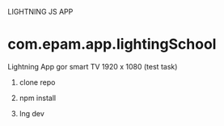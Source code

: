 LIGHTNING JS APP

# com.epam.app.lightingSchool

Lightning App gor smart TV 1920 x 1080 (test task)

1. clone repo

2. npm install

3. lng dev
